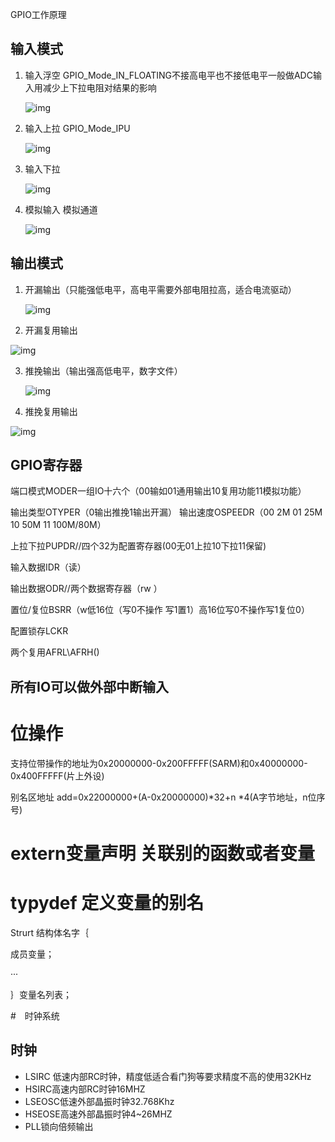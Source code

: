 GPIO工作原理

## 输入模式

1. 输入浮空 GPIO_Mode_IN_FLOATING不接高电平也不接低电平一般做ADC输入用减少上下拉电阻对结果的影响

   ![img](https://img-blog.csdn.net/2018042410442526?watermark/2/text/aHR0cHM6Ly9ibG9nLmNzZG4ubmV0L2JhaWR1XzM3MzY2MDU1/font/5a6L5L2T/fontsize/400/fill/I0JBQkFCMA==/dissolve/70)

2. 输入上拉 GPIO_Mode_IPU

   ![img](https://img-blog.csdn.net/20180424104950824?watermark/2/text/aHR0cHM6Ly9ibG9nLmNzZG4ubmV0L2JhaWR1XzM3MzY2MDU1/font/5a6L5L2T/fontsize/400/fill/I0JBQkFCMA==/dissolve/70)

3. 输入下拉

   ![img](https://img-blog.csdn.net/20180424105050410?watermark/2/text/aHR0cHM6Ly9ibG9nLmNzZG4ubmV0L2JhaWR1XzM3MzY2MDU1/font/5a6L5L2T/fontsize/400/fill/I0JBQkFCMA==/dissolve/70)

4. 模拟输入 模拟通道

   ![img](https://img-blog.csdn.net/20180424105222199?watermark/2/text/aHR0cHM6Ly9ibG9nLmNzZG4ubmV0L2JhaWR1XzM3MzY2MDU1/font/5a6L5L2T/fontsize/400/fill/I0JBQkFCMA==/dissolve/70)

##  输出模式

1. 开漏输出（只能强低电平，高电平需要外部电阻拉高，适合电流驱动）

   ![img](https://img-blog.csdn.net/20180424105447668?watermark/2/text/aHR0cHM6Ly9ibG9nLmNzZG4ubmV0L2JhaWR1XzM3MzY2MDU1/font/5a6L5L2T/fontsize/400/fill/I0JBQkFCMA==/dissolve/70)

2. 开漏复用输出

![img](https://img-blog.csdn.net/20180424105941821?watermark/2/text/aHR0cHM6Ly9ibG9nLmNzZG4ubmV0L2JhaWR1XzM3MzY2MDU1/font/5a6L5L2T/fontsize/400/fill/I0JBQkFCMA==/dissolve/70)

3. 推挽输出（输出强高低电平，数字文件）

   ![img](https://img-blog.csdn.net/20180424110504740?watermark/2/text/aHR0cHM6Ly9ibG9nLmNzZG4ubmV0L2JhaWR1XzM3MzY2MDU1/font/5a6L5L2T/fontsize/400/fill/I0JBQkFCMA==/dissolve/70)

4. 推挽复用输出

![img](https://img-blog.csdn.net/20180424110513557?watermark/2/text/aHR0cHM6Ly9ibG9nLmNzZG4ubmV0L2JhaWR1XzM3MzY2MDU1/font/5a6L5L2T/fontsize/400/fill/I0JBQkFCMA==/dissolve/70)

## GPIO寄存器

端口模式MODER一组IO十六个（00输如01通用输出10复用功能11模拟功能）

输出类型OTYPER（0输出推挽1输出开漏）
输出速度OSPEEDR（00 2M 01 25M 10 50M 11 100M/80M）

上拉下拉PUPDR//四个32为配置寄存器(00无01上拉10下拉11保留)

输入数据IDR（读）

输出数据ODR//两个数据寄存器（rw ）

置位/复位BSRR（w低16位（写0不操作 写1置1）高16位写0不操作写1复位0）

配置锁存LCKR

两个复用AFRL\AFRH()

## 所有IO可以做外部中断输入

# 位操作

支持位带操作的地址为0x20000000-0x200FFFFF(SARM)和0x40000000-0x400FFFFF(片上外设)

别名区地址 add=0x22000000+(A-0x20000000)*32+n *4(A字节地址，n位序号)

# extern变量声明 关联别的函数或者变量

# typydef 定义变量的别名

Strurt 结构体名字｛

成员变量；

···

｝变量名列表；

#　时钟系统

## 时钟

+ LSIRC 低速内部RC时钟，精度低适合看门狗等要求精度不高的使用32KHz
+ HSIRC高速内部RC时钟16MHZ
+ LSEOSC低速外部晶振时钟32.768Khz
+ HSEOSE高速外部晶振时钟4~26MHZ
+ PLL锁向倍频输出













